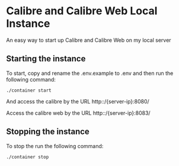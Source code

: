 # Calibre and Calibre Web Local Instance

An easy way to start up Calibre and Calibre Web on my local server

## Starting the instance

To start, copy and rename the .env.example to .env and then run the following command:

```shell
./container start
```

And access the calibre by the URL http::/{server-ip}:8080/

Access the calibre web by the URL http::/{server-ip}:8083/

## Stopping the instance

To stop the run the following command:

```shell
./container stop
```
